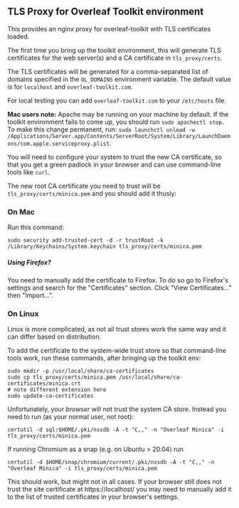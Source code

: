 ## TLS Proxy for Overleaf Toolkit environment

This provides an nginx proxy for overleaf-toolkit with TLS certificates loaded.

The first time you bring up the toolkit environment, this will generate TLS certificates for the web server(s) and a CA certificate in `tls_proxy/certs`.

The TLS certificates will be generated for a comma-separated list of domains specified in the `OL_DOMAINS` environment variable. The default value is for `localhost` and `overleaf-toolkit.com`.

For local testing you can add `overleaf-toolkit.com` to your `/etc/hosts` file.


**Mac users note:** Apache may be running on your machine by default. If the toolkit environment fails to come up, you should run `sudo apachectl stop`. To make this change permanent, run: `sudo launchctl unload -w /Applications/Server.app/Contents/ServerRoot/System/Library/LaunchDaemons/com.apple.serviceproxy.plist`.

You will need to configure your system to trust the new CA certificate, so that you get a green padlock in your browser and can use command-line tools like `curl`.

The new root CA certificate you need to trust will be `tls_proxy/certs/minica.pem` and you should add it thusly:

### On Mac

Run this command:

```
sudo security add-trusted-cert -d -r trustRoot -k /Library/Keychains/System.keychain tls_proxy/certs/minica.pem
```

##### Using Firefox?

You need to manually add the certificate to Firefox.
To do so go to Firefox's settings and search for the "Certificates" section. Click "View Certificates..." then "Import...".

### On Linux

Linux is more complicated, as not all trust stores work the same way and it can differ based on distribution.

To add the certificate to the system-wide trust store so that command-line tools work, run these commands, after bringing up the toolkit env:

```
sudo mkdir -p /usr/local/share/ca-certificates
sudo cp tls_proxy/certs/minica.pem /usr/local/share/ca-certificates/minica.crt
# note different extension here
sudo update-ca-certificates
```

Unfortunately, your *browser* will not trust the system CA store. Instead you need to run (as your normal user, not root):

```
certutil -d sql:$HOME/.pki/nssdb -A -t "C,," -n "Overleaf Minica" -i tls_proxy/certs/minica.pem
```
If running Chromium as a snap (e.g. on Ubuntu > 20.04) run
```
certutil -d $HOME/snap/chromium/current/.pki/nssdb -A -t "C,," -n "Overleaf Minica" -i tls_proxy/certs/minica.pem
```

This should work, but might not in all cases. If your browser still does not trust the site certificate at https://localhost/ you may need to manually add it to the list of trusted certificates in your browser's settings.

```

